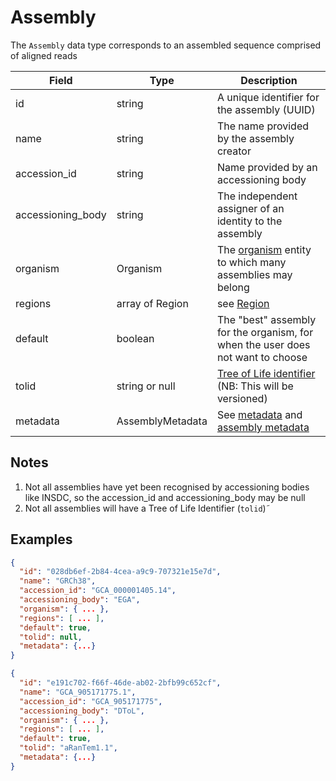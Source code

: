# Assembly

The `Assembly` data type corresponds to an assembled sequence comprised of aligned reads

| Field             | Type              | Description
|-------------------|-------------------|--------------------------------------------------------------------------------------
| id                | string            | A unique identifier for the assembly (UUID)
| name              | string            | The name provided by the assembly creator
| accession_id      | string            | Name provided by an accessioning body
| accessioning_body | string            | The independent assigner of an identity to the assembly
| organism          | Organism          | The [organism](./organism.md) entity to which many assemblies may belong
| regions           | array of Region   | see [Region](./region.md)
| default           | boolean           | The "best" assembly for the organism, for when the user does not want to choose
| tolid             | string or null    | [Tree of Life identifier](https://id.tol.sanger.ac.uk/) (NB: This will be versioned)
| metadata          | AssemblyMetadata  | See [metadata](./metadata.md) and [assembly metadata](./assembly_metadata.md)   


## Notes
1. Not all assemblies have yet been recognised by accessioning bodies like INSDC, so the accession_id and accessioning_body may be null
2. Not all assemblies will have a Tree of Life Identifier (`tolid`)˜

## Examples
```json
{
  "id": "028db6ef-2b84-4cea-a9c9-707321e15e7d",
  "name": "GRCh38",
  "accession_id": "GCA_000001405.14",
  "accessioning_body": "EGA",
  "organism": { ... },
  "regions": [ ... ],
  "default": true,
  "tolid": null,
  "metadata": {...}
}
```

```json
{
  "id": "e191c702-f66f-46de-ab02-2bfb99c652cf",
  "name": "GCA_905171775.1",
  "accession_id": "GCA_905171775",
  "accessioning_body": "DToL",
  "organism": { ... },
  "regions": [ ... ],
  "default": true,
  "tolid": "aRanTem1.1",
  "metadata": {...}
}
```
